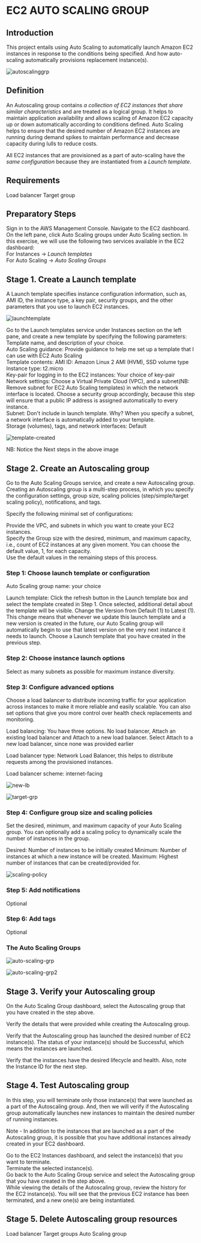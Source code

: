 # EC2 AUTO SCALING GROUP

## Introduction
This project entails using Auto Scaling to automatically launch Amazon EC2 
instances in response to the conditions being specified. And how auto-scaling
automatically provisions replacement instance(s).

![autoscalinggrp](EC2-Auto-Scaling-Grp.png?raw=true "autoscalinggrp")

## Definition
An Autoscaling group contains *a collection of EC2 instances that share similar 
characteristics* and are treated as a logical group.
It helps to maintain application availability and allows scaling of Amazon EC2 
capacity up or down automatically according to conditions defined. Auto Scaling 
helps to ensure that the desired number of Amazon EC2 instances are running 
during demand spikes to maintain performance and decrease capacity during 
lulls to reduce costs.

All EC2 instances that are provisioned as a part of auto-scaling have the *same 
configuration* because they are instantiated from a *Launch template*.

## Requirements
Load balancer
Target group

## Preparatory Steps
Sign in to the AWS Management Console.
Navigate to the EC2 dashboard. On the left pane, click Auto Scaling groups under 
Auto Scaling section.
In this exercise, we will use the following two services available in the EC2 dashboard:  
For Instances → *Launch templates*  
For Auto Scaling → *Auto Scaling Groups*  

## Stage 1. Create a Launch template
A Launch template specifies instance configuration information, such as, AMI ID, the instance type, a key pair, security groups, and the other parameters that you use to launch EC2 instances.

![launchtemplate](launch-template.png?raw=true "launchtemplate")

Go to the Launch templates service under Instances section on the left pane, and 
create a new template by specifying the following parameters:  
Template name, and description of your choice.  
Auto Scaling guidance: Provide guidance to help me set up a template that I 
can use with EC2 Auto Scaling  
Template contents: AMI ID: Amazon Linux 2 AMI (HVM), SSD volume type  
Instance type: t2.micro  
Key-pair for logging in to the EC2 instances: Your choice of key-pair  
Network settings: Choose a Virtual Private Cloud (VPC), and a subnet(NB: Remove subnet for EC2 Auto Scaling templates) in which the network interface is located. Choose a security group accordingly, because this step will ensure that a public IP address is assigned automatically to every instance.  
Subnet: Don't include in launch template. Why? When you specify a subnet, a network interface is automatically added to your template.  
Storage (volumes), tags, and network interfaces: Default  

![template-created](template-created.png?raw=true "template-created")

NB: Notice the Next steps in the above image

## Stage 2. Create an Autoscaling group
Go to the Auto Scaling Groups service, and create a new Autoscaling group. 
Creating an Autoscaling group is a multi-step process, in which you specify the configuration settings, group size, scaling policies (step/simple/target scaling 
policy), notifications, and tags. 

Specify the following minimal set of configurations:  

Provide the VPC, and subnets in which you want to create your EC2 instances.  
Specify the Group size with the desired, minimum, and maximum capacity, i.e., 
count of EC2 instances at any given moment. You can choose the default value, 
1, for each capacity.  
Use the default values in the remaining steps of this process.  

### Step 1: Choose launch template or configuration
Auto Scaling group name: your choice  

Launch template:  Click the refresh button in the Launch template box and select the template created in Step 1. Once selected, additional detail about the template will be visible. Change the Version from Default (1) to Latest (1). This change means that whenever we update this launch template and a new version is created in the future, our Auto Scaling group will automatically begin to use that latest version on the very next instance it needs to launch. Choose a Launch template that you have created in the previous step. 

### Step 2: Choose instance launch options
Select as many subnets as possible for maximum instance diversity.

### Step 3: Configure advanced options
Choose a load balancer to distribute incoming traffic for your application across instances to make it more reliable and easily scalable. You can also set options that give you more control over health check replacements and monitoring.

Load balancing: You have three options. No load balancer, Attach an existing load balancer and Attach to a new load balancer.
Select Attach to a new load balancer, since none was provided earlier

Load balancer type: Network Load Balancer, this helps
to distribute requests among the provisioned instances.

Load balancer scheme: internet-facing

![new-lb](new-lb.png?raw=true "new-lb")

![target-grp](target-grp.png?raw=true "target-grp")

### Step 4: Configure group size and scaling policies
Set the desired, minimum, and maximum capacity of your Auto Scaling group. You can optionally add a scaling policy to dynamically scale the number of instances in the group.

Desired: Number of instances to be initially created 
Minimum: Number of instances at which a new instance will be created.
Maximum: Highest number of instances that can be created/provided for.

![scaling-policy](scaling-policy.png?raw=true "scaling-policy")

### Step 5: Add notifications
Optional


### Step 6: Add tags
Optional 

### The Auto Scaling Groups
![auto-scaling-grp](auto-scaling-grp.png?raw=true "auto-scaling-grp")

![auto-scaling-grp2](auto-scaling-grp2.png?raw=true "auto-scaling-grp2")

## Stage 3. Verify your Autoscaling group
On the Auto Scaling Group dashboard, select the Autoscaling group that you have created in the step above.

Verify the details that were provided while creating the Autoscaling group.

Verify that the Autoscaling group has launched the desired number of EC2 instance(s). The status of your instance(s) should be Successful, which means the instances are launched.

Verify that the instances have the desired lifecycle and health. Also, note the Instance ID for the next step.

## Stage 4. Test Autoscaling group
In this step, you will terminate only those instance(s) that were launched as a part of the Autoscaling group. And, then we will verify if the Autoscaling group automatically launches new instances to maintain the desired number of running instances.

Note - In addition to the instances that are launched as a part of the Autoscaling group, it is possible that you have additional instances already created in your EC2 dashboard.

Go to the EC2 Instances dashboard, and select the instance(s) that you want to terminate.  
Terminate the selected instance(s).  
Go back to the Auto Scaling Group service and select the Autoscaling group that you have created in the step above.  
While viewing the details of the Autoscaling group, review the history for the EC2 instance(s). You will see that the previous EC2 instance has been terminated, and a new one(s) are being instantiated.

## Stage 5. Delete Autoscaling group resources
Load balancer
Target groups
Auto Scaling group


